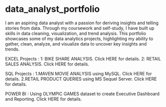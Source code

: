 # data_analyst_portfolio

I am an aspiring data analyst with a passion for deriving insights and telling stories from data. Through my coursework and self-study, I have built up skills in data cleaning, visualization, and trend analysis. This portfolio showcases some of my data analytics projects, highlighting my ability to gather, clean, analyze, and visualize data to uncover key insights and trends.

EXCEL Projects : 1: BIKE SHARE ANALYSIS. Click HERE for details.
                 2: RETAIL SALES ANALYSIS. Click HERE for details.

SQL Projects : 1.MAVEN MOVIE ANALYSIS using MySQL. Click HERE for details.
               2.RETAIL PRODUCT QUERIES using MS Sequel Server. Click HERE for details.

POWER BI : Using OLYMPIC GAMES dataset to create Executive Dashboard and Reporting. Click HERE for details.                
